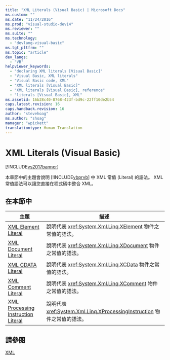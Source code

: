 ```yaml
---
title: "XML Literals (Visual Basic) | Microsoft Docs"
ms.custom: ""
ms.date: "11/24/2016"
ms.prod: "visual-studio-dev14"
ms.reviewer: ""
ms.suite: ""
ms.technology: 
  - "devlang-visual-basic"
ms.tgt_pltfrm: ""
ms.topic: "article"
dev_langs: 
  - "VB"
helpviewer_keywords: 
  - "declaring XML literals [Visual Basic]"
  - "Visual Basic, XML literals"
  - "Visual Basic code, XML"
  - "XML literals [Visual Basic]"
  - "XML literals [Visual Basic], reference"
  - "literals [Visual Basic], XML"
ms.assetid: 16b28c40-8768-423f-bd9c-22ff10de2b54
caps.latest.revision: 16
caps.handback.revision: 16
author: "stevehoag"
ms.author: "shoag"
manager: "wpickett"
translationtype: Human Translation
---
```

# XML Literals (Visual Basic)
[!INCLUDE[vs2017banner](../../../csharp/includes/vs2017banner.md)]

本章節中的主題會說明 [!INCLUDE[vbprvb](../../../csharp/programming-guide/concepts/linq/includes/vbprvb_md.md)] 中 XML 常值 \(Literal\) 的語法。  XML 常值語法可以讓您直接在程式碼中整合 XML。  
  
## 在本節中  
  
|主題|描述|  
|--------|--------|  
|[XML Element Literal](../../../visual-basic/language-reference/xml-literals/xml-element-literal.md)|說明代表 <xref:System.Xml.Linq.XElement> 物件之常值的語法。|  
|[XML Document Literal](../../../visual-basic/language-reference/xml-literals/xml-document-literal.md)|說明代表 <xref:System.Xml.Linq.XDocument> 物件之常值的語法。|  
|[XML CDATA Literal](../../../visual-basic/language-reference/xml-literals/xml-cdata-literal.md)|說明代表 <xref:System.Xml.Linq.XCData> 物件之常值的語法。|  
|[XML Comment Literal](../../../visual-basic/language-reference/xml-literals/xml-comment-literal.md)|說明代表 <xref:System.Xml.Linq.XComment> 物件之常值的語法。|  
|[XML Processing Instruction Literal](../../../visual-basic/language-reference/xml-literals/xml-processing-instruction-literal.md)|說明代表 <xref:System.Xml.Linq.XProcessingInstruction> 物件之常值的語法。|  
  
## 請參閱  
 [XML](../../../visual-basic/programming-guide/language-features/xml/index.md)